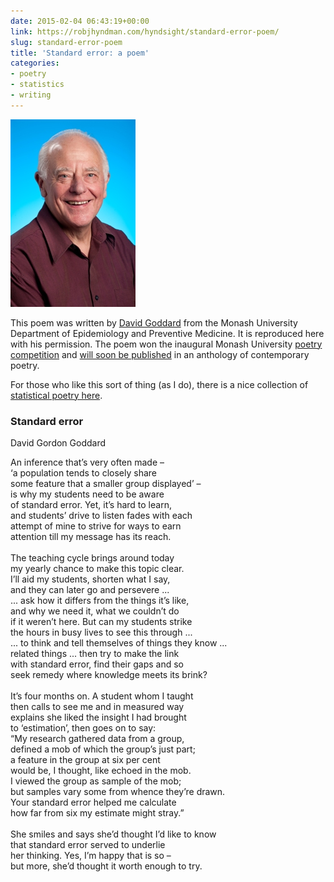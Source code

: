```yaml
---
date: 2015-02-04 06:43:19+00:00
link: https://robjhyndman.com/hyndsight/standard-error-poem/
slug: standard-error-poem
title: 'Standard error: a poem'
categories:
- poetry
- statistics
- writing
---
```


[![davidgoodard](/files/davidgoodard.jpg)](/files/davidgoodard.jpg)

This poem was written by [David Goddard](https://research.monash.edu/en/persons/david-goddard) from the Monash University Department of Epidemiology and Preventive Medicine. It is reproduced here with his permission. The poem won the inaugural Monash University [poetry competition](https://www.monash.edu/news/show/teaching-and-learning-is-viewed-through-a-creative-lens) and [will soon be published](https://www.monash.edu/news/show/monash-poem-accepted-in-international-anthology) in an anthology of contemporary poetry.<!-- more -->

For those who like this sort of thing (as I do), there is a nice collection of [statistical poetry here](http://www.talkstats.com/showthread.php/23441-Statistics-Poetry).





### Standard error



David Gordon Goddard

An inference that’s very often made –<br>
‘a population tends to closely share<br>
some feature that a smaller group displayed’ –<br>
is why my students need to be aware<br>
of standard error. Yet, it’s hard to learn,<br>
and students’ drive to listen fades with each<br>
attempt of mine to strive for ways to earn<br>
attention till my message has its reach.<br>
<br>
The teaching cycle brings around today<br>
my yearly chance to make this topic clear.<br>
I’ll aid my students, shorten what I say,<br>
and they can later go and persevere ...<br>
... ask how it differs from the things it’s like,<br>
and why we need it, what we couldn’t do<br>
if it weren’t here. But can my students strike<br>
the hours in busy lives to see this through ...<br>
... to think and tell themselves of things they know ...<br>
related things ... then try to make the link<br>
with standard error, find their gaps and so<br>
seek remedy where knowledge meets its brink?<br>
<br>
It’s four months on. A student whom I taught<br>
then calls to see me and in measured way<br>
explains she liked the insight I had brought<br>
to ‘estimation’, then goes on to say:<br>
“My research gathered data from a group,<br>
defined a mob of which the group’s just part;<br>
a feature in the group at six per cent<br>
would be, I thought, like echoed in the mob.<br>
I viewed the group as sample of the mob;<br>
but samples vary some from whence they’re drawn.<br>
Your standard error helped me calculate<br>
how far from six my estimate might stray.”<br>
<br>
She smiles and says she’d thought I’d like to know<br>
that standard error served to underlie<br>
her thinking. Yes, I’m happy that is so –<br>
but more, she’d thought it worth enough to try.
